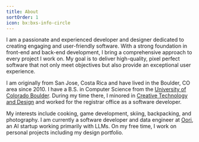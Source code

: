 ```yaml
---
title: About
sortOrder: 1
icon: bx:bxs-info-circle
---
```

I am a passionate and experienced developer and designer dedicated to creating engaging and user-friendly software. With a strong foundation in front-end and back-end development, I bring a comprehensive approach to every project I work on. My goal is to deliver high-quality, pixel perfect software that not only meet objectives but also provide an exceptional user experience.

I am originally from San Jose, Costa Rica and have lived in the Boulder, CO area since 2010. I have a B.S. in Computer Science from the [University of Colorado Boulder](https://www.cu.edu/). During my time there, I minored in [Creative Technology and Design](https://www.colorado.edu/engineering/academics/degree-programs/creative-technology-design) and worked for the registrar office as a software developer.

My interests include cooking, game development, skiing, backpacking, and photography. I am currently a software developer and data engineer at [Oori](https://oori.dev), an AI startup working primarily with LLMs. On my free time, I work on personal projects including my design portfolio. 